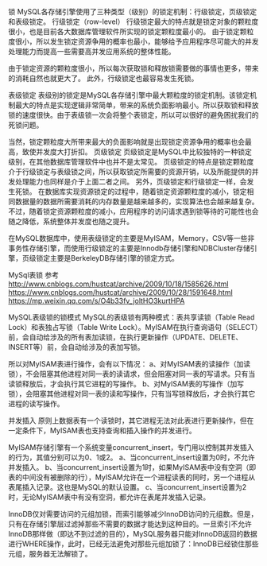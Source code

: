 
锁
MySQL各存储引擎使用了三种类型（级别）的锁定机制：行级锁定，页级锁定和表级锁定。
行级锁定（row-level）
行级锁定最大的特点就是锁定对象的颗粒度很小，也是目前各大数据库管理软件所实现的锁定颗粒度最小的。 
由于锁定颗粒度很小，所以发生锁定资源争用的概率也最小，能够给予应用程序尽可能大的并发处理能力而提高一些需要高并发应用系统的整体性能。

由于锁定资源的颗粒度很小，所以每次获取锁和释放锁需要做的事情也更多，带来的消耗自然也就更大了。 
此外，行级锁定也最容易发生死锁。

表级锁定
表级别的锁定是MySQL各存储引擎中最大颗粒度的锁定机制。该锁定机制最大的特点是实现逻辑非常简单，带来的系统负面影响最小。所以获取锁和释放锁的速度很快。由于表级锁一次会将整个表锁定，所以可以很好的避免困扰我们的死锁问题。

当然，锁定颗粒度大所带来最大的负面影响就是出现锁定资源争用的概率也会最高，致使并发度大打折扣。
页级锁定
页级锁定是MySQL中比较独特的一种锁定级别，在其他数据库管理软件中也并不是太常见。
页级锁定的特点是锁定颗粒度介于行级锁定与表级锁之间，所以获取锁定所需要的资源开销，以及所能提供的并发处理能力也同样是介于上面二者之间。
另外，页级锁定和行级锁定一样，会发生死锁。
在数据库实现资源锁定的过程中，随着锁定资源颗粒度的减小，锁定相同数据量的数据所需要消耗的内存数量是越来越多的，实现算法也会越来越复杂。不过，随着锁定资源颗粒度的减小，应用程序的访问请求遇到锁等待的可能性也会随之降低，系统整体并发度也随之提升。

在MySQL数据库中，使用表级锁定的主要是MyISAM，Memory，CSV等一些非事务性存储引擎，而使用行级锁定的主要是Innodb存储引擎和NDBCluster存储引擎，页级锁定主要是BerkeleyDB存储引擎的锁定方式。

MySql表锁
参考
http://www.cnblogs.com/hustcat/archive/2009/10/18/1585626.html 
https://www.cnblogs.com/hustcat/archive/2009/10/28/1591648.html
https://mp.weixin.qq.com/s/O4b33fv_joltHO3kurtHPA

MySQL表级锁的锁模式
MySQL的表级锁有两种模式：表共享读锁（Table Read Lock）和表独占写锁（Table Write Lock）。MyISAM在执行查询语句（SELECT）前，会自动给涉及的所有表加读锁，在执行更新操作（UPDATE、DELETE、INSERT等）前，会自动给涉及的表加写锁。

所以对MyISAM表进行操作，会有以下情况： 
a、对MyISAM表的读操作（加读锁），不会阻塞其他进程对同一表的读请求，但会阻塞对同一表的写请求。只有当读锁释放后，才会执行其它进程的写操作。 
b、对MyISAM表的写操作（加写锁），会阻塞其他进程对同一表的读和写操作，只有当写锁释放后，才会执行其它进程的读写操作。

并发插入
原则上数据表有一个读锁时，其它进程无法对此表进行更新操作，但在一定条件下，MyISAM表也支持查询和插入操作的并发进行。

MyISAM存储引擎有一个系统变量concurrent_insert，专门用以控制其并发插入的行为，其值分别可以为0、1或2。 
a、当concurrent_insert设置为0时，不允许并发插入。 
b、当concurrent_insert设置为1时，如果MyISAM表中没有空洞（即表的中间没有被删除的行），MyISAM允许在一个进程读表的同时，另一个进程从表尾插入记录。这也是MySQL的默认设置。 
c、当concurrent_insert设置为2时，无论MyISAM表中有没有空洞，都允许在表尾并发插入记录。


InnoDB仅对需要访问的元组加锁，而索引能够减少InnoDB访问的元组数。但是，只有在存储引擎层过滤掉那些不需要的数据才能达到这种目的。一旦索引不允许InnoDB那样做（即达不到过滤的目的），MySQL服务器只能对InnoDB返回的数据进行WHERE操作，此时，已经无法避免对那些元组加锁了：InnoDB已经锁住那些元组，服务器无法解锁了。
